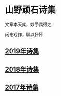 # 山野顽石诗集

文章本天成，妙手偶得之

闲来戏作，聊以抒怀

## [2019年诗集](2019/2019年诗集.md)

## [2018年诗集](2018/2018年诗集.md)

## [2017年诗集](2017/2017年诗集.md)

